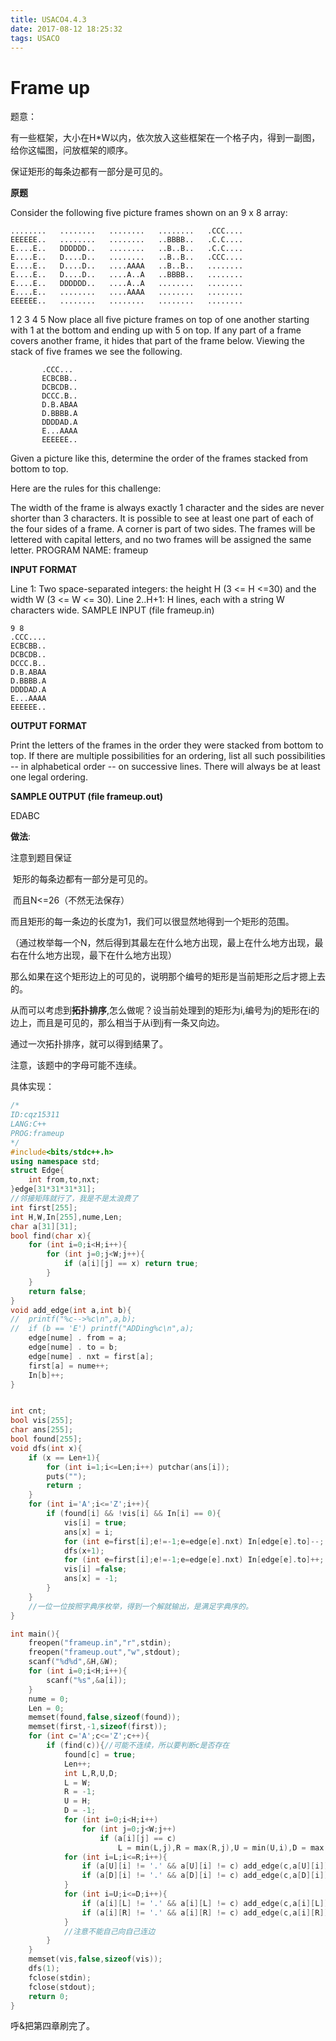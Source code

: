 ```yaml
---
title: USACO4.4.3
date: 2017-08-12 18:25:32
tags: USACO
---
```


# Frame up

题意：

有一些框架，大小在H*W以内，依次放入这些框架在一个格子内，得到一副图，给你这幅图，问放框架的顺序。

保证矩形的每条边都有一部分是可见的。

<!--more-->

**原题**

Consider the following five picture frames shown on an 9 x 8 array:

```
........   ........   ........   ........   .CCC....
EEEEEE..   ........   ........   ..BBBB..   .C.C....
E....E..   DDDDDD..   ........   ..B..B..   .C.C....
E....E..   D....D..   ........   ..B..B..   .CCC....
E....E..   D....D..   ....AAAA   ..B..B..   ........
E....E..   D....D..   ....A..A   ..BBBB..   ........
E....E..   DDDDDD..   ....A..A   ........   ........
E....E..   ........   ....AAAA   ........   ........
EEEEEE..   ........   ........   ........   ........
```

   1          2           3          4          5
Now place all five picture frames on top of one another starting with 1 at the bottom and ending up with 5 on top. If any part of a frame covers another frame, it hides that part of the frame below. Viewing the stack of five frames we see the following.

           .CCC...
           ECBCBB..
           DCBCDB..
           DCCC.B..
           D.B.ABAA
           D.BBBB.A
           DDDDAD.A
           E...AAAA
           EEEEEE..
Given a picture like this, determine the order of the frames stacked from bottom to top.

Here are the rules for this challenge:

The width of the frame is always exactly 1 character and the sides are never shorter than 3 characters.
It is possible to see at least one part of each of the four sides of a frame. A corner is part of two sides.
The frames will be lettered with capital letters, and no two frames will be assigned the same letter.
PROGRAM NAME: frameup

**INPUT FORMAT**

Line 1:	Two space-separated integers: the height H (3 <= H <=30) and the width W (3 <= W <= 30).
Line 2..H+1:	H lines, each with a string W characters wide.
SAMPLE INPUT (file frameup.in)



```
9 8
.CCC....
ECBCBB..
DCBCDB..
DCCC.B..
D.B.ABAA
D.BBBB.A
DDDDAD.A
E...AAAA
EEEEEE..
```

**OUTPUT FORMAT**

Print the letters of the frames in the order they were stacked from bottom to top. If there are multiple possibilities for an ordering, list all such possibilities -- in alphabetical order -- on successive lines. There will always be at least one legal ordering.

**SAMPLE OUTPUT (file frameup.out)**

EDABC

**做法**:

注意到题目保证

​	矩形的每条边都有一部分是可见的。

​	而且N<=26（不然无法保存）

而且矩形的每一条边的长度为1，我们可以很显然地得到一个矩形的范围。

（通过枚举每一个N，然后得到其最左在什么地方出现，最上在什么地方出现，最右在什么地方出现，最下在什么地方出现）

那么如果在这个矩形边上的可见的，说明那个编号的矩形是当前矩形之后才摁上去的。

从而可以考虑到**拓扑排序**,怎么做呢？设当前处理到的矩形为i,编号为j的矩形在i的边上，而且是可见的，那么相当于从i到j有一条又向边。

通过一次拓扑排序，就可以得到结果了。

 注意，该题中的字母可能不连续。



具体实现：

```cpp
/*
ID:cqz15311
LANG:C++
PROG:frameup
*/
#include<bits/stdc++.h>
using namespace std;
struct Edge{
	int from,to,nxt;
}edge[31*31*31*31];
//邻接矩阵就行了，我是不是太浪费了 
int first[255];
int H,W,In[255],nume,Len;
char a[31][31];
bool find(char x){
	for (int i=0;i<H;i++){
		for (int j=0;j<W;j++){
			if (a[i][j] == x) return true;
		}
	}
	return false;
}
void add_edge(int a,int b){
//	printf("%c-->%c\n",a,b);
//	if (b == 'E') printf("ADDing%c\n",a);
	edge[nume] . from = a;
	edge[nume] . to = b;
	edge[nume] . nxt = first[a];
	first[a] = nume++;
	In[b]++;
}


int cnt;
bool vis[255];
char ans[255];
bool found[255];
void dfs(int x){
	if (x == Len+1){
		for (int i=1;i<=Len;i++) putchar(ans[i]);
		puts("");
		return ;
	}
	for (int i='A';i<='Z';i++){
		if (found[i] && !vis[i] && In[i] == 0){
			vis[i] = true;
			ans[x] = i;
			for (int e=first[i];e!=-1;e=edge[e].nxt) In[edge[e].to]--;
			dfs(x+1);
			for (int e=first[i];e!=-1;e=edge[e].nxt) In[edge[e].to]++;
			vis[i] =false;
			ans[x] = -1;
		}
	}
	//一位一位按照字典序枚举，得到一个解就输出，是满足字典序的。 
}

int main(){
	freopen("frameup.in","r",stdin);
	freopen("frameup.out","w",stdout);
	scanf("%d%d",&H,&W);
	for (int i=0;i<H;i++){
		scanf("%s",&a[i]);
	}
	nume = 0;
	Len = 0;
	memset(found,false,sizeof(found));
	memset(first,-1,sizeof(first));
	for (int c='A';c<='Z';c++){
		if (find(c)){//可能不连续，所以要判断c是否存在 
			found[c] = true;
			Len++;
			int L,R,U,D;
			L = W;
			R = -1;
			U = H;
			D = -1;
			for (int i=0;i<H;i++)
				for (int j=0;j<W;j++)
					if (a[i][j] == c)
						L = min(L,j),R = max(R,j),U = min(U,i),D = max(D,i);
			for (int i=L;i<=R;i++){
				if (a[U][i] != '.' && a[U][i] != c)	add_edge(c,a[U][i]);
				if (a[D][i] != '.' && a[D][i] != c) add_edge(c,a[D][i]);
			}
			for (int i=U;i<=D;i++){
				if (a[i][L] != '.' && a[i][L] != c)	add_edge(c,a[i][L]);
				if (a[i][R] != '.' && a[i][R] != c)	add_edge(c,a[i][R]);
			}
			//注意不能自己向自己连边 
		}
	}
	memset(vis,false,sizeof(vis));
	dfs(1);	
	fclose(stdin);
	fclose(stdout);
	return 0;
}
```

呼&把第四章刷完了。